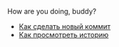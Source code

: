 How are you doing, buddy?
- [Как сделать новый коммит](./commit_help.md)
- [Как просмотреть историю](./log_help.md)
